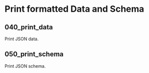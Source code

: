 Print formatted Data and Schema
===============================

040_print_data
--------------

Print JSON data.

050_print_schema
----------------

Print JSON schema.
